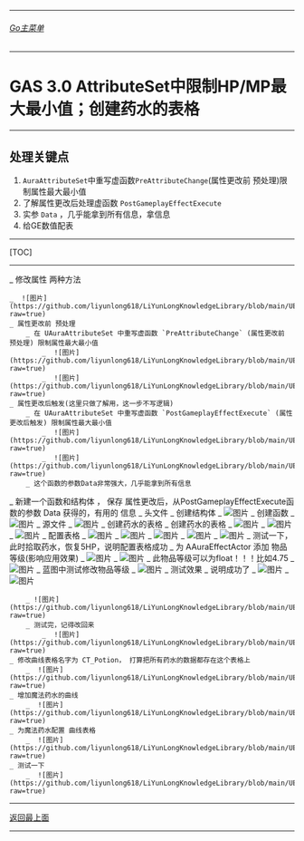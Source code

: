 ___________________________________________________________________________________________
###### [Go主菜单](../MainMenu.md)
___________________________________________________________________________________________

# GAS 3.0 AttributeSet中限制HP/MP最大最小值；创建药水的表格
___________________________________________________________________________________________
## 处理关键点
1. `AuraAttributeSet`中重写虚函数`PreAttributeChange`(属性更改前 预处理)限制属性最大最小值
2. 了解属性更改后处理虚函数 `PostGameplayEffectExecute`
3. 实参 `Data` ，几乎能拿到所有信息，拿信息
4. 给GE数值配表
___________________________________________________________________________________________

[TOC]

___________________________________________________________________________________________


_ 修改属性 两种方法
  
    _  ![图片](https://github.com/liyunlong618/LiYunLongKnowledgeLibrary/blob/main/UECPP/Models/GAS/GAS_2_Aura/DetailContent/Image/GAS_010/284403_302695.png?raw=true)
    _ 属性更改前 预处理
        _ 在 UAuraAttributeSet 中重写虚函数 `PreAttributeChange` (属性更改前 预处理) 限制属性最大最小值
            _  ![图片](https://github.com/liyunlong618/LiYunLongKnowledgeLibrary/blob/main/UECPP/Models/GAS/GAS_2_Aura/DetailContent/Image/GAS_010/474346_319493.png?raw=true)
            _  ![图片](https://github.com/liyunlong618/LiYunLongKnowledgeLibrary/blob/main/UECPP/Models/GAS/GAS_2_Aura/DetailContent/Image/GAS_010/863112_645119.png?raw=true)
    _ 属性更改后触发(这里只做了解用，这一步不写逻辑)
        _ 在 UAuraAttributeSet 中重写虚函数 `PostGameplayEffectExecute` (属性更改后触发) 限制属性最大最小值
            _  ![图片](https://github.com/liyunlong618/LiYunLongKnowledgeLibrary/blob/main/UECPP/Models/GAS/GAS_2_Aura/DetailContent/Image/GAS_010/741502_140490.png?raw=true)
            _  ![图片](https://github.com/liyunlong618/LiYunLongKnowledgeLibrary/blob/main/UECPP/Models/GAS/GAS_2_Aura/DetailContent/Image/GAS_010/211693_116915.png?raw=true)
        _ 这个函数的参数Data非常强大，几乎能拿到所有信息
_ 新建一个函数和结构体 ， 保存 属性更改后，从PostGameplayEffectExecute函数的参数 Data 获得的，有用的 信息
    _ 头文件
        _ 创建结构体
            _  ![图片](https://github.com/liyunlong618/LiYunLongKnowledgeLibrary/blob/main/UECPP/Models/GAS/GAS_2_Aura/DetailContent/Image/GAS_010/445639_730038.png?raw=true)
        _ 创建函数
            _  ![图片](https://github.com/liyunlong618/LiYunLongKnowledgeLibrary/blob/main/UECPP/Models/GAS/GAS_2_Aura/DetailContent/Image/GAS_010/133213_37722.png?raw=true)
    _ 源文件
        _  ![图片](https://github.com/liyunlong618/LiYunLongKnowledgeLibrary/blob/main/UECPP/Models/GAS/GAS_2_Aura/DetailContent/Image/GAS_010/197308_395917.png?raw=true)
_ 创建药水的表格
    _ 创建药水的表格
        _  ![图片](https://github.com/liyunlong618/LiYunLongKnowledgeLibrary/blob/main/UECPP/Models/GAS/GAS_2_Aura/DetailContent/Image/GAS_010/675532_693538.png?raw=true)
        _  ![图片](https://github.com/liyunlong618/LiYunLongKnowledgeLibrary/blob/main/UECPP/Models/GAS/GAS_2_Aura/DetailContent/Image/GAS_010/951247_679919.png?raw=true)
        _  ![图片](https://github.com/liyunlong618/LiYunLongKnowledgeLibrary/blob/main/UECPP/Models/GAS/GAS_2_Aura/DetailContent/Image/GAS_010/898439_988052.png?raw=true)
    _ 配置表格
        _  ![图片](https://github.com/liyunlong618/LiYunLongKnowledgeLibrary/blob/main/UECPP/Models/GAS/GAS_2_Aura/DetailContent/Image/GAS_010/848706_669579.png?raw=true)
        _  ![图片](https://github.com/liyunlong618/LiYunLongKnowledgeLibrary/blob/main/UECPP/Models/GAS/GAS_2_Aura/DetailContent/Image/GAS_010/525573_392949.png?raw=true)
        _  ![图片](https://github.com/liyunlong618/LiYunLongKnowledgeLibrary/blob/main/UECPP/Models/GAS/GAS_2_Aura/DetailContent/Image/GAS_010/48716_3372.png?raw=true)
        _  ![图片](https://github.com/liyunlong618/LiYunLongKnowledgeLibrary/blob/main/UECPP/Models/GAS/GAS_2_Aura/DetailContent/Image/GAS_010/40835_41843.png?raw=true)
        _  ![图片](https://github.com/liyunlong618/LiYunLongKnowledgeLibrary/blob/main/UECPP/Models/GAS/GAS_2_Aura/DetailContent/Image/GAS_010/108094_130640.png?raw=true)
    _ 测试一下，此时拾取药水，恢复5HP，说明配置表格成功
    _ 为 AAuraEffectActor 添加 物品等级(影响应用效果)
        _  ![图片](https://github.com/liyunlong618/LiYunLongKnowledgeLibrary/blob/main/UECPP/Models/GAS/GAS_2_Aura/DetailContent/Image/GAS_010/214283_244082.png?raw=true)
        _  ![图片](https://github.com/liyunlong618/LiYunLongKnowledgeLibrary/blob/main/UECPP/Models/GAS/GAS_2_Aura/DetailContent/Image/GAS_010/105198_89587.png?raw=true)
    _ 此物品等级可以为float！！！比如4.75 
    _ ![图片](https://github.com/liyunlong618/LiYunLongKnowledgeLibrary/blob/main/UECPP/Models/GAS/GAS_2_Aura/DetailContent/Image/GAS_010/252261_893626.png?raw=true)
    _ 蓝图中测试修改物品等级
        _  ![图片](https://github.com/liyunlong618/LiYunLongKnowledgeLibrary/blob/main/UECPP/Models/GAS/GAS_2_Aura/DetailContent/Image/GAS_010/574359_584545.png?raw=true)
    _ 测试效果
        _ 说明成功了
        _  ![图片](https://github.com/liyunlong618/LiYunLongKnowledgeLibrary/blob/main/UECPP/Models/GAS/GAS_2_Aura/DetailContent/Image/GAS_010/201473_847215.png?raw=true) 
        _ ![图片](https://github.com/liyunlong618/LiYunLongKnowledgeLibrary/blob/main/UECPP/Models/GAS/GAS_2_Aura/DetailContent/Image/GAS_010/636771_229774.png?raw=true) 

        _ ![图片](https://github.com/liyunlong618/LiYunLongKnowledgeLibrary/blob/main/UECPP/Models/GAS/GAS_2_Aura/DetailContent/Image/GAS_010/286932_916063.png?raw=true)
        _ 测试完，记得改回来
            _  ![图片](https://github.com/liyunlong618/LiYunLongKnowledgeLibrary/blob/main/UECPP/Models/GAS/GAS_2_Aura/DetailContent/Image/GAS_010/244522_360828.png?raw=true)
    _ 修改曲线表格名字为 CT_Potion， 打算把所有药水的数据都存在这个表格上
        _  ![图片](https://github.com/liyunlong618/LiYunLongKnowledgeLibrary/blob/main/UECPP/Models/GAS/GAS_2_Aura/DetailContent/Image/GAS_010/916719_135802.png?raw=true)
    _ 增加魔法药水的曲线
        _  ![图片](https://github.com/liyunlong618/LiYunLongKnowledgeLibrary/blob/main/UECPP/Models/GAS/GAS_2_Aura/DetailContent/Image/GAS_010/326861_868984.png?raw=true)
    _ 为魔法药水配置 曲线表格
        _  ![图片](https://github.com/liyunlong618/LiYunLongKnowledgeLibrary/blob/main/UECPP/Models/GAS/GAS_2_Aura/DetailContent/Image/GAS_010/127554_921527.png?raw=true)
    _ 测试一下
        _  ![图片](https://github.com/liyunlong618/LiYunLongKnowledgeLibrary/blob/main/UECPP/Models/GAS/GAS_2_Aura/DetailContent/Image/GAS_010/625234_335073.png?raw=true)

___________________________________________________________________________________________

[返回最上面](#Go主菜单)
___________________________________________________________________________________________